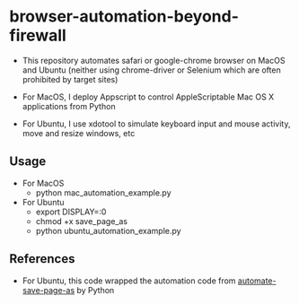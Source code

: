 # browser-automation-beyond-firewall
- This repository automates safari or google-chrome browser on MacOS and Ubuntu (neither using chrome-driver or Selenium which are often prohibited by target sites)

- For MacOS, I deploy Appscript to control AppleScriptable Mac OS X applications from Python
- For Ubuntu, I use xdotool to simulate keyboard input and mouse activity, move and resize windows, etc

## Usage
- For MacOS
    - python mac_automation_example.py
- For Ubuntu
    - export DISPLAY=:0
    - chmod +x save_page_as
    - python ubuntu_automation_example.py

## References
- For Ubuntu, this code wrapped the automation code from [automate-save-page-as](https://github.com/abiyani/automate-save-page-as) by Python